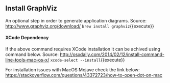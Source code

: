 ## Install GraphViz

An optional step in order to generate application diagrams.
Source: http://www.graphviz.org/download/
`brew install graphviz`{{execute}}

#### XCode Dependency
If the above command requires XCode installation it can be achived using command below.
Source: http://osxdaily.com/2014/02/12/install-command-line-tools-mac-os-x/
`xcode-select --install`{{execute}}

For installation issues with MacOS Mojave check the link below: https://stackoverflow.com/questions/43372723/how-to-open-dot-on-mac
